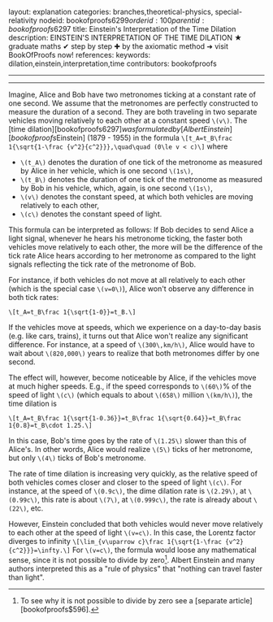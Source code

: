 layout: explanation
categories: branches,theoretical-physics, special-relativity
nodeid: bookofproofs$6299
orderid: 100
parentid: bookofproofs$6297
title: Einstein's Interpretation of the Time Dilation
description: EINSTEIN'S INTERPRETATION OF THE TIME DILATION &#9733; graduate maths &#10004; step by step &#10010; by the axiomatic method &#10140; visit BookOfProofs now!
references: 
keywords: dilation,einstein,interpretation,time
contributors: bookofproofs


---


---

Imagine, Alice and Bob have two metronomes ticking at a constant rate of one second. We assume that the metronomes are perfectly constructed to measure the duration of a second. They are both traveling in two separate vehicles moving relatively to each other at a constant speed `\(v\)`. The [time dilation][bookofproofs$6297] was formulated by [Albert Einstein][bookofproofs$Einstein] (1879 - 1955) in the formula 
`\[t_A=t_B\frac 1{\sqrt{1-\frac {v^2}{c^2}}},\quad\quad (0\le v < c)\]`
where 
* `\(t_A\)` denotes the duration of one tick of the metronome as measured by Alice in her vehicle, which is one second `\(1s\)`,
* `\(t_B\)` denotes the duration of one tick of the metronome as measured by Bob in his vehicle, which, again, is one second `\(1s\)`,
* `\(v\)` denotes the constant speed, at which both vehicles are moving relatively to each other,
* `\(c\)` denotes the constant speed of light.

This formula can be interpreted as follows: If Bob decides to send Alice a light signal, whenever he hears his metronome ticking, the faster both vehicles move relatively to each other, the more will be the difference of the tick rate Alice hears according to her metronome as compared to the light signals reflecting the tick rate of the metronome of Bob.

For instance, if both vehicles do not move at all relatively to each other (which is the special case `\(v=0\)`), Alice won't observe any difference in both tick rates:

`\[t_A=t_B\frac 1{\sqrt{1-0}}=t_B.\]`

If the vehicles move at speeds, which we experience on a day-to-day basis (e.g. like cars, trains), it turns out that Alice won't realize any significant difference. For instance, at a speed of `\(300\,km/h\)`, Alice would have to wait about `\(820,000\)` years to realize that both metronomes differ by one second. 

The effect will, however, become noticeable by Alice, if the vehicles move at much higher speeds. E.g., if the speed corresponds to `\(60\)`% of the speed of light `\(c\)` (which equals to about `\(658\)` million `\(km/h\)`), the time dilation is

`\[t_A=t_B\frac 1{\sqrt{1-0.36}}=t_B\frac 1{\sqrt{0.64}}=t_B\frac 1{0.8}=t_B\cdot 1.25.\]`

In this case, Bob's time goes by the rate of `\(1.25\)` slower than this of Alice's. In other words, Alice would realize `\(5\)` ticks of her metronome, but only `\(4\)` ticks of Bob's metronome. 

The rate of time dilation is increasing very quickly, as the relative speed of both vehicles comes closer and closer to the speed of light `\(c\)`. For instance, at the speed of `\(0.9c\)`, the dime dilation rate is `\(2.29\)`, at `\(0.99c\)`, this rate is about `\(7\)`, at `\(0.999c\)`, the rate is already about `\(22\)`, etc. 

However, Einstein concluded that both vehicles would never move relatively to each other at the speed of light `\(v=c\)`. In this case, the Lorentz factor diverges to infinity
`\[\lim_{v\uparrow c}\frac 1{\sqrt{1-\frac {v^2}{c^2}}}=\infty.\]`
For `\(v=c\)`, the formula would loose any mathematical sense, since it is not possible to divide by zero[^1]. Albert Einstein and many authors interpreted this as a "rule of physics" that "nothing can travel faster than light".

[^1]: To see why it is not possible to divide by zero see a [separate article][bookofproofs$596].